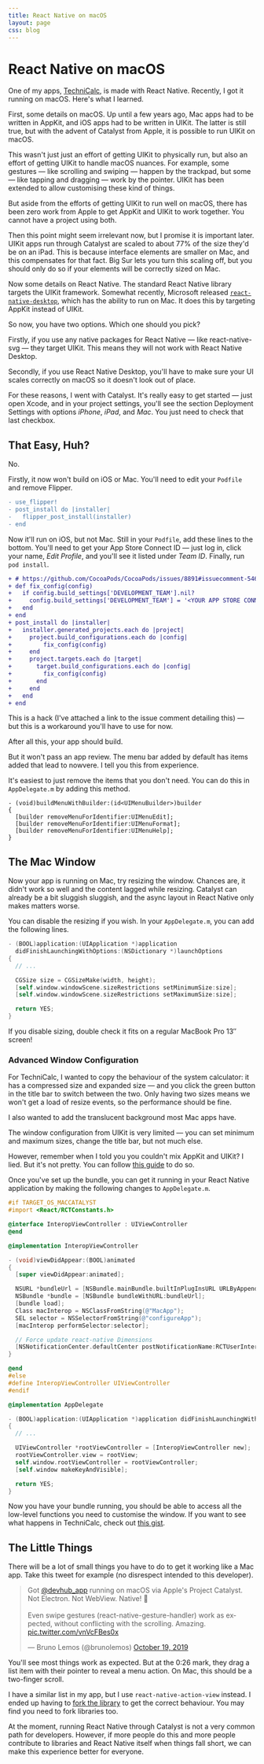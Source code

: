```yaml
---
title: React Native on macOS
layout: page
css: blog
---
```


# React Native on macOS

One of my apps, [TechniCalc](/technicalc), is made with React Native. Recently, I got it running on macOS. Here's what I learned.

First, some details on macOS. Up until a few years ago, Mac apps had to be written in AppKit, and iOS apps had to be written in UIKit. The latter is still true, but with the advent of Catalyst from Apple, it is possible to run UIKit on macOS.

This wasn't just just an effort of getting UIKit to physically run, but also an effort of getting UIKit to handle macOS nuances. For example, some gestures &mdash; like scrolling and swiping &mdash; happen by the trackpad, but some &mdash; like tapping and dragging &mdash; work by the pointer. UIKit has been extended to allow customising these kind of things.

But aside from the efforts of getting UIKit to run well on macOS, there has been zero work from Apple to get AppKit and UIKit to work together. You cannot have a project using both.

Then this point might seem irrelevant now, but I promise it is important later. UIKit apps run through Catalyst are scaled to about 77% of the size they'd be on an iPad. This is because interface elements are smaller on Mac, and this compensates for that fact. Big Sur lets you turn this scaling off, but you should only do so if your elements will be correctly sized on Mac.

Now some details on React Native. The standard React Native library targets the UIKit framework. Somewhat recently, Microsoft released [`react-native-desktop`](https://microsoft.github.io/react-native-windows/), which has the ability to run on Mac. It does this by targeting AppKit instead of UIKit.

So now, you have two options. Which one should you pick?

Firstly, if you use any native packages for React Native &mdash; like react-native-svg &mdash; they target UIKit. This means they will not work with React Native Desktop.

Secondly, if you use React Native Desktop, you'll have to make sure your UI scales correctly on macOS so it doesn't look out of place.

For these reasons, I went with Catalyst. It's really easy to get started &mdash; just open Xcode, and in your project settings, you'll see the section Deployment Settings with options _iPhone_, _iPad_, and _Mac_. You just need to check that last checkbox.

## That Easy, Huh?

No.

Firstly, it now won't build on iOS or Mac. You'll need to edit your `Podfile` and remove Flipper.

```diff
- use_flipper!
- post_install do |installer|
-   flipper_post_install(installer)
- end
```

Now it'll run on iOS, but not Mac. Still in your `Podfile`, add these lines to the bottom. You'll need to get your App Store Connect ID &mdash; just log in, click your name, _Edit Profile_, and you'll see it listed under _Team ID_. Finally, run `pod install`.

```diff
+ # https://github.com/CocoaPods/CocoaPods/issues/8891#issuecomment-546636698
+ def fix_config(config)
+   if config.build_settings['DEVELOPMENT_TEAM'].nil?
+     config.build_settings['DEVELOPMENT_TEAM'] = '<YOUR APP STORE CONNECT TEAM ID>'
+   end
+ end
+ post_install do |installer|
+   installer.generated_projects.each do |project|
+     project.build_configurations.each do |config|
+         fix_config(config)
+     end
+     project.targets.each do |target|
+       target.build_configurations.each do |config|
+         fix_config(config)
+       end
+     end
+   end
+ end
```

This is a hack (I've attached a link to the issue comment detailing this) &mdash; but this is a workaround you'll have to use for now.

After all this, your app should build.

But it won't pass an app review. The menu bar added by default has items added that lead to nowvere. I tell you this from experience.

It's easiest to just remove the items that you don't need. You can do this in `AppDelegate.m` by adding this method.

```objc
- (void)buildMenuWithBuilder:(id<UIMenuBuilder>)builder
{
  [builder removeMenuForIdentifier:UIMenuEdit];
  [builder removeMenuForIdentifier:UIMenuFormat];
  [builder removeMenuForIdentifier:UIMenuHelp];
}
```

## The Mac Window

Now your app is running on Mac, try resizing the window. Chances are, it didn't work so well and the content lagged while resizing. Catalyst can already be a bit sluggish sluggish, and the async layout in React Native only makes matters worse.

You can disable the resizing if you wish. In your `AppDelegate.m`, you can add the following lines.

```objectivec
- (BOOL)application:(UIApplication *)application
  didFinishLaunchingWithOptions:(NSDictionary *)launchOptions
{
  // ...

  CGSize size = CGSizeMake(width, height);
  [self.window.windowScene.sizeRestrictions setMinimumSize:size];
  [self.window.windowScene.sizeRestrictions setMaximumSize:size];

  return YES;
}
```

If you disable sizing, double check it fits on a regular MacBook Pro 13&Prime; screen!

### Advanced Window Configuration

For TechniCalc, I wanted to copy the behaviour of the system calculator: it has a compressed size and expanded size &mdash; and you click the green button in the title bar to switch between the two. Only having two sizes means we won't get a load of resize events, so the performance should be fine.

I also wanted to add the translucent background most Mac apps have.

The window configuration from UIKit is very limited &mdash; you can set minimum and maximum sizes, change the title bar, but not much else.

However, remember when I told you you couldn't mix AppKit and UIKit? I lied. But it's not pretty. You can follow [this guide](https://crunchybagel.com/disabling-the-mac-zoom-maximise-button-in-catalyst/) to do so.

Once you've set up the bundle, you can get it running in your React Native application by making the following changes to `AppDelegate.m`.

```objectivec
#if TARGET_OS_MACCATALYST
#import <React/RCTConstants.h>

@interface InteropViewController : UIViewController
@end

@implementation InteropViewController

- (void)viewDidAppear:(BOOL)animated
{
  [super viewDidAppear:animated];

  NSURL *bundleUrl = [NSBundle.mainBundle.builtInPlugInsURL URLByAppendingPathComponent:@"MacInterop.bundle"];
  NSBundle *bundle = [NSBundle bundleWithURL:bundleUrl];
  [bundle load];
  Class macInterop = NSClassFromString(@"MacApp");
  SEL selector = NSSelectorFromString(@"configureApp");
  [macInterop performSelector:selector];

  // Force update react-native Dimensions
  [NSNotificationCenter.defaultCenter postNotificationName:RCTUserInterfaceStyleDidChangeNotification object:nil];
}

@end
#else
#define InteropViewController UIViewController
#endif

@implementation AppDelegate

- (BOOL)application:(UIApplication *)application didFinishLaunchingWithOptions:(NSDictionary *)launchOptions
{
  // ...

  UIViewController *rootViewController = [InteropViewController new];
  rootViewController.view = rootView;
  self.window.rootViewController = rootViewController;
  [self.window makeKeyAndVisible];

  return YES;
}
```

Now you have your bundle running, you should be able to access all the low-level functions you need to customise the window. If you want to see what happens in TechniCalc, check out [this gist](https://gist.github.com/jacobp100/e7ee89f3324b36cb8a4f7547b0fbcd90).

## The Little Things

There will be a lot of small things you have to do to get it working like a Mac app. Take this tweet for example (no disrespect intended to this developer).

<blockquote class="twitter-tweet"><p lang="en" dir="ltr">Got <a href="https://twitter.com/devhub_app?ref_src=twsrc%5Etfw">@devhub_app</a> running on macOS via Apple&#39;s Project Catalyst. Not Electron. Not WebView. Native! 🤯<br><br>Even swipe gestures (react-native-gesture-handler) work as expected, without conflicting with the scrolling. Amazing. <a href="https://t.co/vnVcFBes0x">pic.twitter.com/vnVcFBes0x</a></p>&mdash; Bruno Lemos (@brunolemos) <a href="https://twitter.com/brunolemos/status/1185636022346043392?ref_src=twsrc%5Etfw">October 19, 2019</a></blockquote> <script async src="https://platform.twitter.com/widgets.js" charset="utf-8"></script>

You'll see most things work as expected. But at the 0:26 mark, they drag a list item with their pointer to reveal a menu action. On Mac, this should be a two-finger scroll.

I have a similar list in my app, but I use `react-native-action-view` instead. I ended up having to [fork the library](https://github.com/jacobp100/react-native-action-view) to get the correct behaviour. You may find you need to fork libraries too.

At the moment, running React Native through Catalyst is not a very common path for developers. However, if more people do this and more people contribute to libraries and React Native itself when things fall short, we can make this experience better for everyone.
